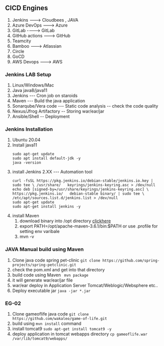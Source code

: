 ## CICD Engines 
  1. Jenkins ---> Cloudbees , JAVA 
  2. Azure DevOps ---> Azure  
  3. GitLab ----> GitLab 
  4. GitHub actions ---> GitHub
  5. Teamcity
  6. Bamboo ---> Atlassian 
  7. Circle 
  8. GoCD 
  9. AWS Devops ---> AWS 


### Jenkins LAB Setup 
  1. Linux/Windows/Mac 
  2. Java  java8/java11 
  3. Jenkins --- Cron job on staroids 
  4. Maven ---  Build the java application 
  5. Sonarqube/Vera code   --- Static code analysis -- check the code quality 
  6. Nexus/Jfrog Artifactory -- Storing war/ear/jar
  7. Ansible/Shell -- Deployment 


### Jenkins Installation 
  1. Ubuntu 20.04 
  2. Install java11 
      ```
      sudo apt-get update 
      sudo apt install default-jdk -y
      java -version
      ``` 
  3. install Jenkins  2.XX --- Automation tool 
      ```
      curl -fsSL https://pkg.jenkins.io/debian-stable/jenkins.io.key | sudo tee \ /usr/share/   keyrings/jenkins-keyring.asc > /dev/null
      echo deb [signed-by=/usr/share/keyrings/jenkins-keyring.asc] \ https://pkg.jenkins.io/   debian-stable binary/ | sudo tee \ /etc/apt/sources.list.d/jenkins.list > /dev/null
      sudo apt-get update
      sudo apt-get install jenkins -y 
      ```  
   4. install Maven 
       1. download binary  into /opt directory [clickhere](https://archive.apache.org/dist/maven/maven-3/3.6.1/binaries/apache-maven-3.6.1-bin.tar.gz) 
       2. export PATH=/opt/apache-maven-3.6.1/bin:$PATH or use .profile for setting env varibale 
       3. mvn -v  


### JAVA Manual build using Maven 
  1. Clone java code spring pet-clinic ```git clone https://github.com/spring-projects/spring-petclinic.git``` 
  2. check the pom.xml and get into that directory 
  3. build code using Maven ``` mvn package```  
  4. it will generate war/ear/jar file 
  5. war/ear deploy in Application Server Tomcat/Weblogic/Websphere etc..
  6. Deploy executable jar ```java -jar *.jar``` 
    
### EG-02
  1. Clone gameoflife java code ```git clone https://github.com/wakaleo/game-of-life.git``` 
  2. build using ```mvn install``` command
  3. install tomcat9 ```sudo apt-get install tomcat9 -y```
  4. deploy application in tomcat webapps directory ```cp gameoflife.war /var/lib/tomcat9/webapps/``` 

